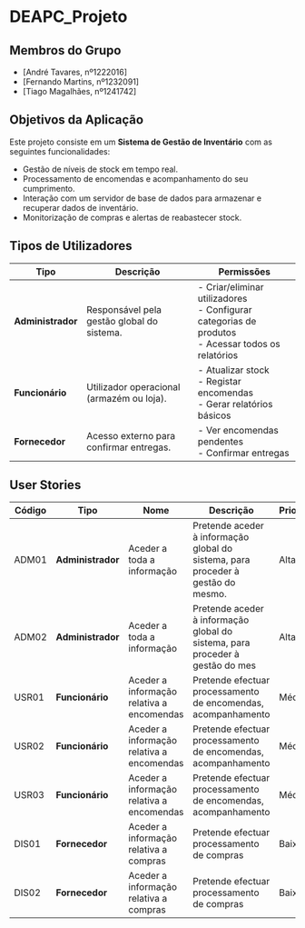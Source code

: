 # DEAPC_Projeto

## Membros do Grupo

- [André Tavares, nº1222016]
- [Fernando Martins, nº1232091]
- [Tiago Magalhães, nº1241742]

## Objetivos da Aplicação

Este projeto consiste em um **Sistema de Gestão de Inventário** com as seguintes funcionalidades:

- Gestão de níveis de stock em tempo real.
- Processamento de encomendas e acompanhamento do seu cumprimento.
- Interação com um servidor de base de dados para armazenar e recuperar dados de inventário.
- Monitorização de compras e alertas de reabastecer stock.

## Tipos de Utilizadores

| Tipo               | Descrição                                                                 | Permissões                                                                 |
|--------------------|---------------------------------------------------------------------------|----------------------------------------------------------------------------|
| **Administrador**  | Responsável pela gestão global do sistema.                                | - Criar/eliminar utilizadores<br>- Configurar categorias de produtos<br>- Acessar todos os relatórios |
| **Funcionário**    | Utilizador operacional (armazém ou loja).                                | - Atualizar stock<br>- Registar encomendas<br>- Gerar relatórios básicos   |
| **Fornecedor**     | Acesso externo para confirmar entregas.                                  | - Ver encomendas pendentes<br>- Confirmar entregas                         |


## User Stories

| Código             | Tipo               | Nome			| Descrição                                                                 | Prioridade
|--------------------|--------------------|-----------------------------|---------------------------------------------------------------------------|--------------------------------
| ADM01              | **Administrador**  | Aceder a toda a informação	| Pretende aceder à informação global do sistema, para proceder à gestão do mesmo.                                | Alta
| ADM02              | **Administrador**  | Aceder a toda a informação  | Pretende aceder à informação global do sistema, para proceder à gestão do mes					  | Alta
| USR01              | **Funcionário**    | Aceder a informação relativa a encomendas | Pretende efectuar processamento de encomendas, acompanhamento                                     | Média
| USR02              | **Funcionário**    | Aceder a informação relativa a encomendas | Pretende efectuar processamento de encomendas, acompanhamento 					  | Média
| USR03              | **Funcionário**    | Aceder a informação relativa a encomendas | Pretende efectuar processamento de encomendas, acompanhamento					  | Média 
| DIS01              | **Fornecedor**     | Aceder a informação relativa a compras | Pretende efectuar processamento de compras				                                  | Baixa
| DIS02              | **Fornecedor**     | Aceder a informação relativa a compras | Pretende efectuar processamento de compras								  | Baixa
